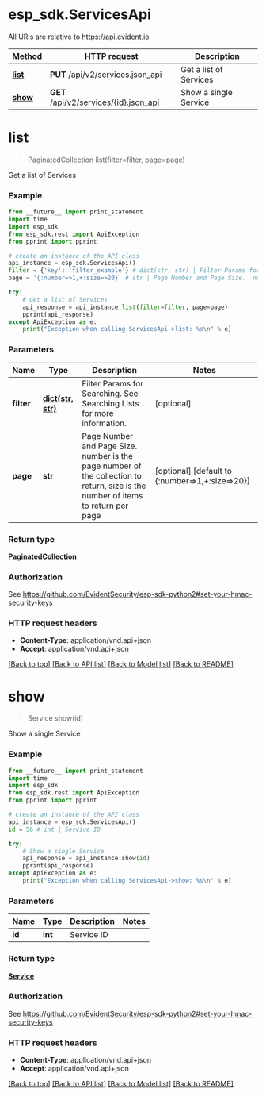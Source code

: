 # esp_sdk.ServicesApi

All URIs are relative to https://api.evident.io

Method | HTTP request | Description
------------- | ------------- | -------------
[**list**](ServicesApi.md#list) | **PUT** /api/v2/services.json_api | Get a list of Services
[**show**](ServicesApi.md#show) | **GET** /api/v2/services/{id}.json_api | Show a single Service


# **list**
> PaginatedCollection list(filter=filter, page=page)

Get a list of Services

### Example 
```python
from __future__ import print_statement
import time
import esp_sdk
from esp_sdk.rest import ApiException
from pprint import pprint

# create an instance of the API class
api_instance = esp_sdk.ServicesApi()
filter = {'key': 'filter_example'} # dict(str, str) | Filter Params for Searching.  See Searching Lists for more information. (optional)
page = '{:number=>1,+:size=>20}' # str | Page Number and Page Size.  number is the page number of the collection to return, size is the number of items to return per page (optional) (default to {:number=>1,+:size=>20})

try: 
    # Get a list of Services
    api_response = api_instance.list(filter=filter, page=page)
    pprint(api_response)
except ApiException as e:
    print("Exception when calling ServicesApi->list: %s\n" % e)
```

### Parameters

Name | Type | Description  | Notes
------------- | ------------- | ------------- | -------------
 **filter** | [**dict(str, str)**](str.md)| Filter Params for Searching.  See Searching Lists for more information. | [optional] 
 **page** | **str**| Page Number and Page Size.  number is the page number of the collection to return, size is the number of items to return per page | [optional] [default to {:number&#x3D;&gt;1,+:size&#x3D;&gt;20}]

### Return type

[**PaginatedCollection**](PaginatedCollection.md)

### Authorization

See https://github.com/EvidentSecurity/esp-sdk-python2#set-your-hmac-security-keys

### HTTP request headers

 - **Content-Type**: application/vnd.api+json
 - **Accept**: application/vnd.api+json

[[Back to top]](#) [[Back to API list]](../README.md#documentation-for-api-endpoints) [[Back to Model list]](../README.md#documentation-for-models) [[Back to README]](../README.md)

# **show**
> Service show(id)

Show a single Service

### Example 
```python
from __future__ import print_statement
import time
import esp_sdk
from esp_sdk.rest import ApiException
from pprint import pprint

# create an instance of the API class
api_instance = esp_sdk.ServicesApi()
id = 56 # int | Service ID

try: 
    # Show a single Service
    api_response = api_instance.show(id)
    pprint(api_response)
except ApiException as e:
    print("Exception when calling ServicesApi->show: %s\n" % e)
```

### Parameters

Name | Type | Description  | Notes
------------- | ------------- | ------------- | -------------
 **id** | **int**| Service ID | 

### Return type

[**Service**](Service.md)

### Authorization

See https://github.com/EvidentSecurity/esp-sdk-python2#set-your-hmac-security-keys

### HTTP request headers

 - **Content-Type**: application/vnd.api+json
 - **Accept**: application/vnd.api+json

[[Back to top]](#) [[Back to API list]](../README.md#documentation-for-api-endpoints) [[Back to Model list]](../README.md#documentation-for-models) [[Back to README]](../README.md)


